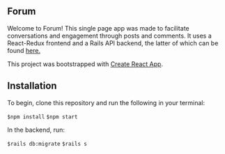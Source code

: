 ## Forum

Welcome to Forum! This single page app was made to facilitate conversations and engagement through posts and comments. It uses a React-Redux frontend and a Rails API backend, the latter of which can be found [here.](https://github.com/dashalary/forum-api)

This project was bootstrapped with [Create React App](https://github.com/facebook/create-react-app).


## Installation

To begin, clone this repository and run the following in your terminal:

``$npm install``
``$npm start``


In the backend, run:

``$rails db:migrate``
``$rails s``






